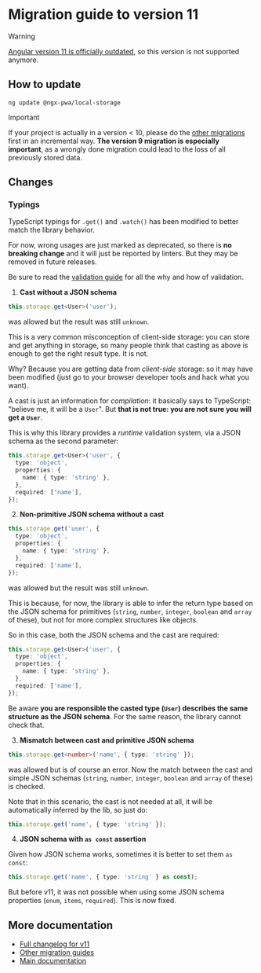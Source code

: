 # Migration guide to version 11

> [!WARNING]
> [Angular version 11 is officially outdated](https://angular.dev/reference/versions), so this version is not supported anymore.

## How to update

```
ng update @ngx-pwa/local-storage
```

> [!IMPORTANT]
> If your project is actually in a version < 10, please do the [other migrations](../MIGRATION.md) first in an incremental way. **The version 9 migration is especially important**, as a wrongly done migration could lead to the loss of all previously stored data.

## Changes

### Typings

TypeScript typings for `.get()` and `.watch()` has been modified to better match the library behavior.

For now, wrong usages are just marked as deprecated, so there is **no breaking change** and it will just be reported by linters. But they may be removed in future releases.

Be sure to read the [validation guide](./docs/VALIDATION.md) for all the why and how of validation.

1. **Cast without a JSON schema**

```ts
this.storage.get<User>('user');
```
was allowed but the result was still `unknown`.

This is a very common misconception of client-side storage: you can store and get anything in storage, so many people think that casting as above is enough to get the right result type. It is not.

Why? Because you are getting data from *client-side* storage: so it may have been modified (just go to your browser developer tools and hack what you want).

A cast is just an information for *compilation*: it basically says to TypeScript: "believe me, it will be a `User`". But **that is not true: you are not sure you will get a `User`**.

This is why this library provides a *runtime* validation system, via a JSON schema as the second parameter:

```ts
this.storage.get<User>('user', {
  type: 'object',
  properties: {
    name: { type: 'string' },
  },
  required: ['name'],
});
```

2. **Non-primitive JSON schema without a cast**

```ts
this.storage.get('user', {
  type: 'object',
  properties: {
    name: { type: 'string' },
  },
  required: ['name'],
});
```
was allowed but the result was still `unknown`.

This is because, for now, the library is able to infer the return type based on the JSON schema for primitives (`string`, `number`, `integer`, `boolean` and `array` of these), but not for more complex structures like objects.

So in this case, both the JSON schema and the cast are required:

```ts
this.storage.get<User>('user', {
  type: 'object',
  properties: {
    name: { type: 'string' },
  },
  required: ['name'],
});
```

Be aware **you are responsible the casted type (`User`) describes the same structure as the JSON schema**. For the same reason, the library cannot check that.

3. **Mismatch between cast and primitive JSON schema**

```ts
this.storage.get<number>('name', { type: 'string' });
```
was allowed but is of course an error. Now the match between the cast and simple JSON schemas (`string`, `number`, `integer`, `boolean` and `array` of these) is checked.

Note that in this scenario, the cast is not needed at all, it will be automatically inferred by the lib, so just do:

```ts
this.storage.get('name', { type: 'string' });
```

4. **JSON schema with `as const` assertion**

Given how JSON schema works, sometimes it is better to set them `as const`:

```ts
this.storage.get('name', { type: 'string' } as const);
```

But before v11, it was not possible when using some JSON schema properties (`enum`, `items`, `required`). This is now fixed.

## More documentation

- [Full changelog for v11](../CHANGELOG.md)
- [Other migration guides](../MIGRATION.md)
- [Main documentation](../README.md)
